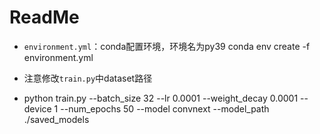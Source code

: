 # ReadMe

- `environment.yml`：conda配置环境，环境名为py39
  conda env create -f environment.yml

- 注意修改`train.py`中dataset路径
- python train.py --batch_size 32 --lr 0.0001 --weight_decay 0.0001 --device 1 --num_epochs 50 --model convnext --model_path ./saved_models

